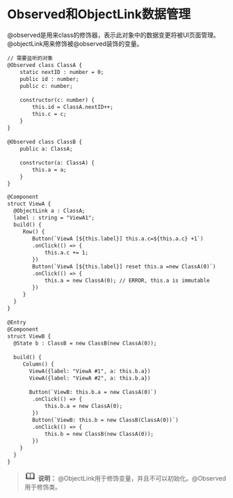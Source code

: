 # Observed和ObjectLink数据管理

@observed是用来class的修饰器，表示此对象中的数据变更将被UI页面管理。@objectLink用来修饰被@observed装饰的变量。


```
// 需要监听的对象
@Observed class ClassA {
    static nextID : number = 0;
    public id : number;
    public c: number;

    constructor(c: number) {
        this.id = ClassA.nextID++;
        this.c = c;
    }
}

@Observed class ClassB {
    public a: ClassA;

    constructor(a: ClassA) {
        this.a = a;
    }
}
```


```
@Component
struct ViewA {
  @ObjectLink a : ClassA;
  label : string = "ViewA1";
  build() {
     Row() {
        Button(`ViewA [${this.label}] this.a.c=${this.a.c} +1`)
        .onClick(() => {
            this.a.c += 1;
        })
        Button(`ViewA [${this.label}] reset this.a =new ClassA(0)`)
        .onClick(() => {
            this.a = new ClassA(0); // ERROR, this.a is immutable
        })
     }
  }
}

@Entry
@Component 
struct ViewB {
  @State b : ClassB = new ClassB(new ClassA(0));

  build() {
     Column() {
       ViewA({label: "ViewA #1", a: this.b.a})
       ViewA({label: "ViewA #2", a: this.b.a})

       Button(`ViewB: this.b.a = new ClassA(0)`)
        .onClick(() => {
            this.b.a = new ClassA(0);
        })  
        Button(`ViewB: this.b = new ClassB(ClassA(0))`)
        .onClick(() => {
            this.b = new ClassB(new ClassA(0));
        }) 
    }
  } 
}
```


> ![icon-note.gif](public_sys-resources/icon-note.gif) **说明：**
> @ObjectLink用于修饰变量，并且不可以初始化。@Observed用于修饰类。
